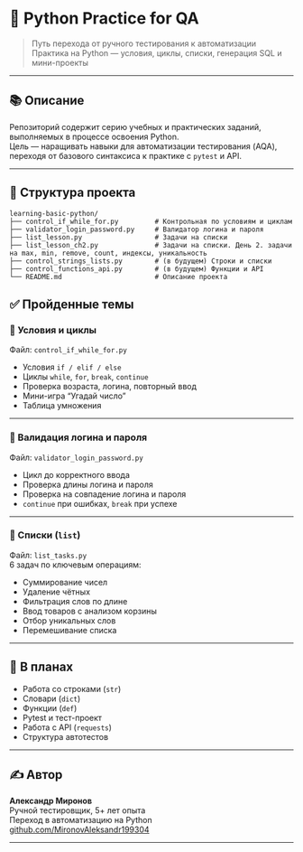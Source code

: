 # 🐍 Python Practice for QA

> Путь перехода от ручного тестирования к автоматизации  
> Практика на Python — условия, циклы, списки, генерация SQL и мини-проекты

---

## 📚 Описание

Репозиторий содержит серию учебных и практических заданий, выполняемых в процессе освоения Python.  
Цель — наращивать навыки для автоматизации тестирования (AQA), переходя от базового синтаксиса к практике с `pytest` и API.

---
## 📁 Структура проекта

```
learning-basic-python/
├── control_if_while_for.py         # Контрольная по условиям и циклам
├── validator_login_password.py     # Валидатор логина и пароля
├── list_lesson.py                  # Задачи на списки
├── list_lesson_ch2.py              # Задачи на списки. День 2. задачи на max, min, remove, count, индексы, уникальность
├── control_strings_lists.py        # (в будущем) Строки и списки
├── control_functions_api.py        # (в будущем) Функции и API
└── README.md                       # Описание проекта
```

## ✅ Пройденные темы

### 🔀 Условия и циклы

Файл: `control_if_while_for.py`

- Условия `if / elif / else`
- Циклы `while`, `for`, `break`, `continue`
- Проверка возраста, логина, повторный ввод
- Мини-игра “Угадай число”
- Таблица умножения

---

### 🔐 Валидация логина и пароля

Файл: `validator_login_password.py`

- Цикл до корректного ввода
- Проверка длины логина и пароля
- Проверка на совпадение логина и пароля
- `continue` при ошибках, `break` при успехе

---

### 🔢 Списки (`list`)

Файл: `list_tasks.py`  
6 задач по ключевым операциям:

- Суммирование чисел
- Удаление чётных
- Фильтрация слов по длине
- Ввод товаров с анализом корзины
- Отбор уникальных слов
- Перемешивание списка

---

## 📌 В планах

- Работа со строками (`str`)
- Словари (`dict`)
- Функции (`def`)
- Pytest и тест-проект
- Работа с API (`requests`)
- Структура автотестов

---

## ✍️ Автор

**Александр Миронов**  
Ручной тестировщик, 5+ лет опыта  
Переход в автоматизацию на Python  
[github.com/MironovAleksandr199304](https://github.com/MironovAleksandr199304)

---

